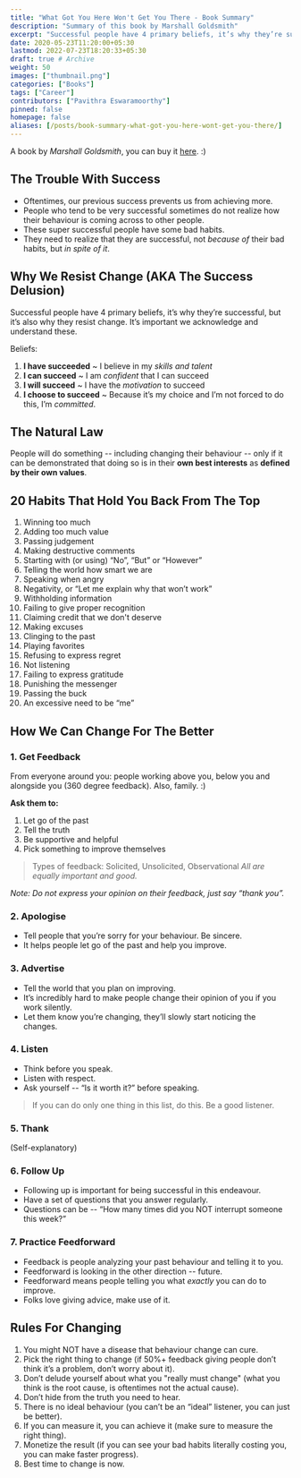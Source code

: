 ```yaml
---
title: "What Got You Here Won't Get You There - Book Summary"
description: "Summary of this book by Marshall Goldsmith"
excerpt: "Successful people have 4 primary beliefs, it’s why they’re successful, but it’s also why they resist change. It’s important we acknowledge and understand these."
date: 2020-05-23T11:20:00+05:30
lastmod: 2022-07-23T18:20:33+05:30
draft: true # Archive
weight: 50
images: ["thumbnail.png"]
categories: ["Books"]
tags: ["Career"]
contributors: ["Pavithra Eswaramoorthy"]
pinned: false
homepage: false
aliases: [/posts/book-summary-what-got-you-here-wont-get-you-there/]
---
```


A book by *Marshall Goldsmith*, you can buy it [here](https://www.amazon.com/What-Got-Here-Wont-There/dp/B00F6HD838/). :)

## The Trouble With Success

* Oftentimes, our previous success prevents us from achieving more.
* People who tend to be very successful sometimes do not realize how their behaviour is coming across to other people.
* These super successful people have some bad habits.
* They need to realize that they are successful, not *because of* their bad habits, but *in spite of it*.

## Why We Resist Change (AKA The Success Delusion)

Successful people have 4 primary beliefs, it’s why they’re successful, but it’s also why they resist change. It’s important we acknowledge and understand these.

Beliefs:

1. **I have succeeded** ~ I believe in my *skills and talent*
2. **I can succeed** ~ I am *confident* that I can succeed
3. **I will succeed** ~ I have the *motivation* to succeed
4. **I choose to succeed** ~ Because it’s my choice and I’m not forced to do this, I’m *committed*.

## The Natural Law

People will do something -- including changing their behaviour -- only if it can be demonstrated that doing so is in their **own best interests** as **defined by their own values**.

## 20 Habits That Hold You Back From The Top

1. Winning too much
2. Adding too much value
3. Passing judgement
4. Making destructive comments
5. Starting with (or using) “No”, “But” or “However”
6. Telling the world how smart we are
7. Speaking when angry
8. Negativity, or “Let me explain why that won’t work”
9. Withholding information
10. Failing to give proper recognition
11. Claiming credit that we don't deserve
12. Making excuses
13. Clinging to the past
14. Playing favorites
15. Refusing to express regret
16. Not listening
17. Failing to express gratitude
18. Punishing the messenger
19. Passing the buck
20. An excessive need to be “me”

## How We Can Change For The Better

### 1. Get Feedback

From everyone around you: people working above you, below you and alongside you (360 degree feedback). Also, family. :)

**Ask them to:**

1. Let go of the past
2. Tell the truth
3. Be supportive and helpful
4. Pick something to improve themselves

> Types of feedback: Solicited, Unsolicited, Observational
> *All are equally important and good.*

*Note: Do not express your opinion on their feedback, just say “thank you”.*

### 2. Apologise

* Tell people that you’re sorry for your behaviour. Be sincere.
* It helps people let go of the past and help you improve.

### 3. Advertise

* Tell the world that you plan on improving.
* It’s incredibly hard to make people change their opinion of you if you work silently.
* Let them know you’re changing, they’ll slowly start noticing the changes.

### 4. Listen

* Think before you speak.
* Listen with respect.
* Ask yourself -- “Is it worth it?” before speaking.

>If you can do only one thing in this list, do this. Be a good listener.

### 5. Thank

(Self-explanatory)

### 6. Follow Up

* Following up is important for being successful in this endeavour.
* Have a set of questions that you answer regularly.
* Questions can be -- “How many times did you NOT interrupt someone this week?”

### 7. Practice Feedforward

* Feedback is people analyzing your past behaviour and telling it to you.
* Feedforward is looking in the other direction -- future.
* Feedforward means people telling you what *exactly* you can do to improve.
* Folks love giving advice, make use of it.

## Rules For Changing

1. You might NOT have a disease that behaviour change can cure.
2. Pick the right thing to change (if 50%+ feedback giving people don’t think it’s a problem, don’t worry about it).
3. Don’t delude yourself about what you "really must change" (what you think is the root cause, is oftentimes not the actual cause).
4. Don’t hide from the truth you need to hear.
5. There is no ideal behaviour (you can’t be an “ideal” listener, you can just be better).
6. If you can measure it, you can achieve it (make sure to measure the right thing).
7. Monetize the result (if you can see your bad habits literally costing you, you can make faster progress).
8. Best time to change is now.
